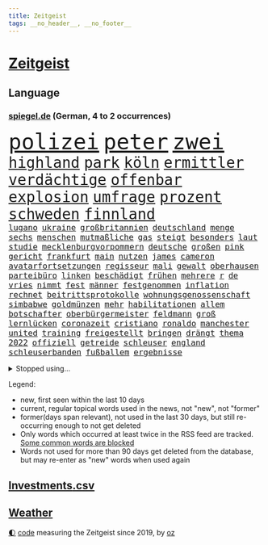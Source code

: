 ```yaml
---
title: Zeitgeist
tags: __no_header__, __no_footer__
---
```


# [Zeitgeist](https://oliz.io/zeitgeist/)

## Language

<h3><a href="https://www.spiegel.de" target="_blank">spiegel.de</a> (German, 4 to 2 occurrences)</h3>
<p style="font-family:monospace">
<span style="font-size:32pt"><a href="news_links.html#polizei" class="current">polizei</a></span>
<span style="font-size:32pt"><a href="news_links.html#peter" class="current">peter</a></span>
<span style="font-size:32pt"><a href="news_links.html#zwei" class="current">zwei</a></span>
<br>
<span style="font-size:22pt"><a href="news_links.html#highland" class="new">highland</a></span>
<span style="font-size:22pt"><a href="news_links.html#park" class="current">park</a></span>
<span style="font-size:22pt"><a href="news_links.html#köln" class="current">köln</a></span>
<span style="font-size:22pt"><a href="news_links.html#ermittler" class="current">ermittler</a></span>
<span style="font-size:22pt"><a href="news_links.html#verdächtige" class="current">verdächtige</a></span>
<span style="font-size:22pt"><a href="news_links.html#offenbar" class="current">offenbar</a></span>
<span style="font-size:22pt"><a href="news_links.html#explosion" class="current">explosion</a></span>
<span style="font-size:22pt"><a href="news_links.html#umfrage" class="current">umfrage</a></span>
<span style="font-size:22pt"><a href="news_links.html#prozent" class="current">prozent</a></span>
<span style="font-size:22pt"><a href="news_links.html#schweden" class="current">schweden</a></span>
<span style="font-size:22pt"><a href="news_links.html#finnland" class="current">finnland</a></span>
<br>
<span style="font-size:12pt"><a href="news_links.html#lugano" class="new">lugano</a></span>
<span style="font-size:12pt"><a href="news_links.html#ukraine" class="current">ukraine</a></span>
<span style="font-size:12pt"><a href="news_links.html#großbritannien" class="current">großbritannien</a></span>
<span style="font-size:12pt"><a href="news_links.html#deutschland" class="current">deutschland</a></span>
<span style="font-size:12pt"><a href="news_links.html#menge" class="current">menge</a></span>
<span style="font-size:12pt"><a href="news_links.html#sechs" class="current">sechs</a></span>
<span style="font-size:12pt"><a href="news_links.html#menschen" class="current">menschen</a></span>
<span style="font-size:12pt"><a href="news_links.html#mutmaßliche" class="current">mutmaßliche</a></span>
<span style="font-size:12pt"><a href="news_links.html#gas" class="current">gas</a></span>
<span style="font-size:12pt"><a href="news_links.html#steigt" class="current">steigt</a></span>
<span style="font-size:12pt"><a href="news_links.html#besonders" class="current">besonders</a></span>
<span style="font-size:12pt"><a href="news_links.html#laut" class="current">laut</a></span>
<span style="font-size:12pt"><a href="news_links.html#studie" class="current">studie</a></span>
<span style="font-size:12pt"><a href="news_links.html#mecklenburgvorpommern" class="current">mecklenburgvorpommern</a></span>
<span style="font-size:12pt"><a href="news_links.html#deutsche" class="current">deutsche</a></span>
<span style="font-size:12pt"><a href="news_links.html#großen" class="current">großen</a></span>
<span style="font-size:12pt"><a href="news_links.html#pink" class="current">pink</a></span>
<span style="font-size:12pt"><a href="news_links.html#gericht" class="current">gericht</a></span>
<span style="font-size:12pt"><a href="news_links.html#frankfurt" class="current">frankfurt</a></span>
<span style="font-size:12pt"><a href="news_links.html#main" class="current">main</a></span>
<span style="font-size:12pt"><a href="news_links.html#nutzen" class="current">nutzen</a></span>
<span style="font-size:12pt"><a href="news_links.html#james" class="current">james</a></span>
<span style="font-size:12pt"><a href="news_links.html#cameron" class="current">cameron</a></span>
<span style="font-size:12pt"><a href="news_links.html#avatarfortsetzungen" class="new">avatarfortsetzungen</a></span>
<span style="font-size:12pt"><a href="news_links.html#regisseur" class="current">regisseur</a></span>
<span style="font-size:12pt"><a href="news_links.html#mali" class="current">mali</a></span>
<span style="font-size:12pt"><a href="news_links.html#gewalt" class="current">gewalt</a></span>
<span style="font-size:12pt"><a href="news_links.html#oberhausen" class="new">oberhausen</a></span>
<span style="font-size:12pt"><a href="news_links.html#parteibüro" class="new">parteibüro</a></span>
<span style="font-size:12pt"><a href="news_links.html#linken" class="current">linken</a></span>
<span style="font-size:12pt"><a href="news_links.html#beschädigt" class="current">beschädigt</a></span>
<span style="font-size:12pt"><a href="news_links.html#frühen" class="current">frühen</a></span>
<span style="font-size:12pt"><a href="news_links.html#mehrere" class="current">mehrere</a></span>
<span style="font-size:12pt"><a href="news_links.html#r" class="current">r</a></span>
<span style="font-size:12pt"><a href="news_links.html#de" class="current">de</a></span>
<span style="font-size:12pt"><a href="news_links.html#vries" class="current">vries</a></span>
<span style="font-size:12pt"><a href="news_links.html#nimmt" class="current">nimmt</a></span>
<span style="font-size:12pt"><a href="news_links.html#fest" class="current">fest</a></span>
<span style="font-size:12pt"><a href="news_links.html#männer" class="current">männer</a></span>
<span style="font-size:12pt"><a href="news_links.html#festgenommen" class="current">festgenommen</a></span>
<span style="font-size:12pt"><a href="news_links.html#inflation" class="current">inflation</a></span>
<span style="font-size:12pt"><a href="news_links.html#rechnet" class="current">rechnet</a></span>
<span style="font-size:12pt"><a href="news_links.html#beitrittsprotokolle" class="new">beitrittsprotokolle</a></span>
<span style="font-size:12pt"><a href="news_links.html#wohnungsgenossenschaft" class="new">wohnungsgenossenschaft</a></span>
<span style="font-size:12pt"><a href="news_links.html#simbabwe" class="new">simbabwe</a></span>
<span style="font-size:12pt"><a href="news_links.html#goldmünzen" class="new">goldmünzen</a></span>
<span style="font-size:12pt"><a href="news_links.html#mehr" class="current">mehr</a></span>
<span style="font-size:12pt"><a href="news_links.html#habilitationen" class="new">habilitationen</a></span>
<span style="font-size:12pt"><a href="news_links.html#allem" class="current">allem</a></span>
<span style="font-size:12pt"><a href="news_links.html#botschafter" class="current">botschafter</a></span>
<span style="font-size:12pt"><a href="news_links.html#oberbürgermeister" class="current">oberbürgermeister</a></span>
<span style="font-size:12pt"><a href="news_links.html#feldmann" class="current">feldmann</a></span>
<span style="font-size:12pt"><a href="news_links.html#groß" class="current">groß</a></span>
<span style="font-size:12pt"><a href="news_links.html#lernlücken" class="current">lernlücken</a></span>
<span style="font-size:12pt"><a href="news_links.html#coronazeit" class="current">coronazeit</a></span>
<span style="font-size:12pt"><a href="news_links.html#cristiano" class="current">cristiano</a></span>
<span style="font-size:12pt"><a href="news_links.html#ronaldo" class="current">ronaldo</a></span>
<span style="font-size:12pt"><a href="news_links.html#manchester" class="current">manchester</a></span>
<span style="font-size:12pt"><a href="news_links.html#united" class="current">united</a></span>
<span style="font-size:12pt"><a href="news_links.html#training" class="current">training</a></span>
<span style="font-size:12pt"><a href="news_links.html#freigestellt" class="current">freigestellt</a></span>
<span style="font-size:12pt"><a href="news_links.html#bringen" class="current">bringen</a></span>
<span style="font-size:12pt"><a href="news_links.html#drängt" class="current">drängt</a></span>
<span style="font-size:12pt"><a href="news_links.html#thema" class="current">thema</a></span>
<span style="font-size:12pt"><a href="news_links.html#2022" class="current">2022</a></span>
<span style="font-size:12pt"><a href="news_links.html#offiziell" class="current">offiziell</a></span>
<span style="font-size:12pt"><a href="news_links.html#getreide" class="current">getreide</a></span>
<span style="font-size:12pt"><a href="news_links.html#schleuser" class="new">schleuser</a></span>
<span style="font-size:12pt"><a href="news_links.html#england" class="current">england</a></span>
<span style="font-size:12pt"><a href="news_links.html#schleuserbanden" class="new">schleuserbanden</a></span>
<span style="font-size:12pt"><a href="news_links.html#fußballem" class="current">fußballem</a></span>
<span style="font-size:12pt"><a href="news_links.html#ergebnisse" class="current">ergebnisse</a></span>
</p>
<details>
<summary>Stopped using...</summary>
<p class="former" style="font-size:12pt">
leverkusen(621) wahlkampf(621) williams(621) meinung(620) missachtet(620) mutter(620) bitte(619) geboren(619) gelernt(619) gezogen(619) kassiert(619) manöver(619) stich(619) wissenschaftler(619) 44(618) angeordnet(618) antreten(618) cdupolitiker(618) erinnerungen(618) fotograf(618) leeren(618) toni(618) tötete(618) videobotschaft(618) you(618) hebt(617) kandidaten(617) krankenhäuser(617) löhne(617) münchner(617) psg(617) rechten(617) schießt(617) eng(616) gelegenheit(616) kriminellen(616) schatten(616) verschieben(616) wand(616) zoo(616) aufgerufen(615) aussicht(615) beklagen(615) botschaften(615) eingeschränkt(615) fotos(615) jüdische(615) kompliziert(615) partys(615) persönlichen(615) stürmer(615) tobt(615) vfl(615) wolfsburg(615) öfter(615) drama(614) ehefrau(614) erfolgreiche(614) geschichten(614) geworfen(614) super(614) unrecht(614) verdienen(614) wirkte(614) englischen(613) fließt(613) gefährden(613) isolation(613) orbán(613) polens(613) saß(613) torjäger(613) vergeblich(613) achtelfinale(612) angemessen(612) aufgehoben(612) auswahl(612) depressionen(612) pocht(612) sicherheitsbehörden(612) usaußenminister(612) 29(611) amerika(611) entwarnung(611) jugend(611) köchin(611) lugert(611) marcel(611) präsidentschaftswahl(611) trainiert(611) verena(611) woran(611) angeblichen(610) australische(610) bundespolizei(610) folgte(610) internen(610) krankenhäusern(610) lügen(610) menschenleben(610) negativ(610) sechsten(610) viktor(610) abgehört(609) aufklären(609) debüt(609) endspiel(609) karriereberaterin(609) leiten(609) löste(609) potsdam(609) razzien(609) stets(609) streng(609) versprochen(609) 130(608) bmw(608) bundesweite(608) einzug(608) klinik(608) kranke(608) wieler(608) zweier(608) zwischenzeitlich(608) ausgeliefert(607) gebrochen(607) kaputt(607) kochinstitut(607) reporter(607) schottland(607) seltenen(607) verheerenden(607) übt(607) 94(606) auskunft(605) venezuela(605) beschwerden(604) inzidenz(604) juristisch(604) lieferten(604) neuauflage(604) produzieren(604) taiwan(604) transporter(604) gestritten(603) großbritanniens(603) härter(603) verteilung(603) berühmte(602) impfkampagne(602) kulissen(602) studien(602) verstößt(601) e(600) 61(599) drittel(599) staffel(599) voraussetzungen(599) zigaretten(599) ergibt(598) kate(597) womit(597) attentäter(596) entwickeln(596) tennisprofi(596) detail(595) gang(595) jürgen(595) spannungen(595) auflagen(594) dfbpokal(594) fliegt(594) geprägt(594) hinten(594) sendung(594) vorne(594) 28(593) ausrüstung(593) zukünftig(593) schießen(592) verzweifelten(592) rkichef(591) erderwärmung(590) hessischen(590) informiert(590) landet(590) abgewiesen(589) angehörige(589) profis(589) rettete(589) treiben(589) architekt(588) automatisch(588) bier(588) freiwillig(586) beweise(585) moderatorin(584) akten(583) kassieren(583) nirgendwo(582) thüringer(582) katharina(581) coronaauflagen(580) sarah(580) startete(580) sportler(578) angewiesen(577) trauern(577) enthüllungen(576) teilnehmern(576) 2010(575) benötigen(575) jurist(575) rückblick(575) ursprünglich(575) lockerungen(574) termine(570) atomabkommen(569) coronaimpfungen(569) sogenannten(568) empfangen(567) kontert(567) youtuber(567) nächstes(566) inhaftierten(565) daheim(559) drohne(558) inseln(557) ungewöhnlichen(557) reihen(556) verursachte(555) größe(553) csupolitiker(552) darmstadt(548) aktionen(547) bösen(547) aufheben(538) naomi(535) londons(527) berichtete(522) nachrichtenagentur(511) währung(507) trinken(491) fahrbahn(483) trümmern(480) demnächst(475) unzureichend(472) direkten(470) 4000(467) inzidenzen(451) untermauert(450) 15jähriger(439) reisenden(437) enthalten(429) verlag(427) fußballstar(416) willkommen(416) banken(414) notwendigen(409) trost(407) holz(402) raumfahrt(401) unfälle(401) beispiellose(399) genesen(396) 25jährige(395) nationaltrainer(390) schwerste(390) erholen(388) johansson(384) impfskeptiker(379) gefilmt(377) jahresende(377) gesichtet(374) osaka(373) fotografen(365) sammelt(362) volk(356) dänen(355) befassen(353) rängen(353) bundesanwaltschaft(347) verwandten(343) britisches(342) bundesverkehrsminister(341) australischen(340) absolviert(339) vierter(338) festgehalten(333) fühlte(332) vorfreude(332) gewartet(331) hanau(330) ralf(330) ausgefallen(326) global(321) forschungsteam(320) 31jährige(319) hochwasser(319) verzögerung(314) gesund(313) gigantischen(309) siebzigerjahren(309) verkehrt(309) akzeptiert(308) sirenen(306) berühmteste(305) 700(304) schuhe(304) strafmaß(304) unterdrückung(304) gerissen(303) gedränge(299) röttgen(296) vollen(296) zügen(296) gladbach(295) heiße(294) europäisches(293) lina(292) zurückziehen(291) betreffen(290) regierte(289) 2025(285) kohleausstieg(284) lutz(283) 73(282) instanz(280) gesundheitsämter(279) universität(279) gemeinschaft(278) grenzzaun(278) gewandt(277) 22jährige(275) umbruch(275) 70000(274) optimismus(274) teamkollege(273) diplomatischen(272) gefälschten(271) integration(269) mehrwertsteuer(269) pazifik(269) angeschlossen(268) dokumentiert(268) fünftel(268) gestimmt(267) direktor(266) freiem(266) menschliche(266) oppositionspolitiker(266) basis(264) saarbrücken(263) entstanden(262) grippe(262) spiegelkorrespondent(261) elfjährige(260) jeffrey(259) morgan(259) kleinsten(256) denkbar(255) floyd(254) lava(254) belfast(252) 1975(251) verirrt(251) eingeführt(249) mützenich(248) regierungschefin(248) höhle(246) siebten(246) beider(243) zentralen(242) verwerfungen(241) empfehlen(240) neonazi(240) billigt(238) wilde(238) bizarren(236) geklaut(236) massen(236) scherz(234) kürze(233) rangnick(231) rosa(231) rotterdam(230) spdfraktionschef(229) überrollt(228) schick(225) zeitplan(225) finanzspritze(224) penny(224) police(224) härte(223) fahndet(222) soziales(221) versteigern(221) isrückkehrerin(220) verhandler(220) filmt(216) weiterspielen(216) wach(215) zeichner(215) bundeskriminalamt(214) houston(214) porträtiert(214) superreiche(213) netflixserie(211) referendum(208) zehnjähriger(208) flugzeugabsturz(205) unterhaltung(205) globaler(204) decken(203) unosicherheitsrat(203) vorsitzender(203) windenergie(203) 300000(199) versteht(199) arbeitswelt(198) missverstanden(198) zertifikate(198) zustande(198) quadrat(196) taucht(196) pessimistisch(194) siebter(194) stillen(194) ärztin(193) außenministerium(192) organisatoren(192) nagel(191) sank(190) arbeitsminister(188) erwägen(188) kurdische(188) management(188) atomdeal(187) modernisieren(187) meldung(185) beten(183) borrell(181) josep(181) neunzigerjahren(181) witzig(181) ausführlich(180) einzig(178) landwirtschaftsminister(178) unterirdischen(178) vollzogen(177) rechner(175) unglücklich(175) verschleppung(175) übergewicht(175) brown(174) cnn(174) nachweisen(174) ewig(173) preissteigerungen(173) showdown(173) erzwingen(172) geschildert(172) kurswechsel(171) erleidet(170) gerammt(170) heikel(170) juan(170) miliz(170) sanitäter(170) sticht(170) drohte(169) gefechte(169) downing(168) emotionale(168) paartherapeutin(168) abwehrspieler(167) getreten(167) luftangriffen(167) kriegsgebiet(166) gleisen(165) rechtsstaat(165) stabilität(165) südpazifik(165) nannten(164) langjährigen(163) normalen(163) stuhl(163) erinnerte(162) erledigen(162) kehrtwende(162) klärt(162) wahlgang(161) dreyer(160) parat(160) pelé(160) zweites(160) alleingelassen(159) amy(159) auswärtigen(159) spektakel(158) krim(156) psychologin(156) windsor(156) königlichen(155) vorm(155) afghaninnen(154) benachteiligt(154) carola(154) christen(154) einstellung(154) gefühlen(153) podcasts(153) flüchtigen(152) mühsam(151) vatikans(151) elite(150) inszenierung(150) grafik(149) staatsfernsehen(149) spielern(148) spuckt(146) baute(145) königshaus(145) aggressive(144) dominant(144) nutzten(144) putinkritiker(144) anstrengungen(142) gefangen(142) dallas(141) lei(141) mavericks(141) sofortmaßnahmen(141) abgezockt(140) schnelltest(140) bundesarbeitsminister(139) einstufung(139) glanz(139) trainierte(139) afrikanischen(137) angebracht(137) erschöpfung(137) emotionalen(136) aufgedeckt(135) 1972(134) 93(134) fiasko(134) iraner(134) klagte(134) positiven(134) vierjährigen(134) defizite(133) journalismus(133) testpflicht(133) waffenlieferung(133) anrede(132) eigner(131) gespürt(130) pass(130) texanische(130) partygateaffäre(129) premierministerin(129) swiatek(129) verzehr(129) zugutekommen(129) architektin(128) verderben(128) vereinigte(128) einheiten(127) einmalige(127) massenmord(127) präsidium(127) gewölbe(126) juwelendiebstahl(126) verbleib(126) fehlverhalten(125) gaslobbyist(125) solo(125) anziehen(124) machtstrukturen(124) scotland(124) verpflichtende(124) yard(124) begründete(123) fügt(123) kaja(123) schlagersänger(123) auszuweiten(122) great(122) missbrauchte(122) nazivergleich(122) siegeszug(122) philosoph(121) regierungssitz(121) betrogen(120) gönner(120) modernisierung(120) währungsfonds(120) knappe(119) we(118) artgenossen(117) schuldzuweisungen(117) übersteht(117) glatzel(116) neuseeländische(116) pornos(116) anhalten(115) coronalockerungen(115) untersuchungsbericht(115) akt(114) herbei(114) russinnen(113) sarkastisch(113) don(112) hindern(112) mülleimer(111) gründlich(110) erhob(108) zagreb(108) kammer(107) schumer(107) angel(106) heidi(105) klum(105) prescht(104) theis(104) kluge(103) maus(103) reallöhne(103) windhorst(102) flugkörper(101) sanktionspaket(101) agent(100) befanden(100) models(100) 1600(99) königreichs(99) schwacher(99) ausbremsen(98) erdöl(98) esch(98) litt(98) mutige(98) stopfen(98) tinder(98) vorletzten(98) anteile(97) außenpolitische(97) geforderten(97) russlandsanktionen(97) anpassung(96) beschuldigten(96) sondervermögen(96) östlichen(96) bobic(95) fredi(95) westafrikanischen(95) couch(94) aufgehen(93) bibi(93) rückläufig(93) ukrainern(92) zähen(92) auftrat(91) donnerstagmorgen(91) federer(91) neuseeländischen(91) offenbarung(91) putinregime(91) verzweifelte(91) anzutreten(90) bundeswehrsondervermögen(90) nra(90) reinfall(90) studio(90) vietnamese(90) örtlichen(90) 35jähriger(89) geschäftsmänner(89) molotowcocktails(89) schulklasse(89) spdausschluss(89) tagelangem(89) chefdiplomat(88) monarchie(88) achtzigern(87) delikatessen(87) dog(87) lebensmittelversorgung(87) abbott(86) ausländer(86) ferne(86) robust(86) strobl(86) waffenlobby(86) euaußenbeauftragte(85) gestehen(85) graf(85) hüther(85) netrebko(85) telefonisch(85) urteilt(85) vorankommen(85) finnische(84) nationalistische(84) vertraut(84) komplexen(83) netzsperren(83) schlucken(83) wappnen(83) amazonas(82) charlie(82) desaströs(82) flächendeckend(82) iranische(82) lockeren(82) spendenaktion(82) terminals(82) vermittler(82) watts(82) austricksen(81) einrichtung(81) fotoprojekt(81) goldene(81) irpin(81) nächte(81) regisseurs(81) tweets(81) unterlegene(81) zugegeben(81) abhang(80) andauern(80) ansteigen(80) bann(80) coronalockdowns(80) fratzscher(80) karim(80) rock(80) schlaflose(80) starkes(80) aktionär(79) geschieht(79) mitgliedschaft(79) wohngebiete(79) zank(79) çavuşoğlu(79) entbindungsstation(78) herthatrainer(78) wände(78) geschlossenen(77) königsklasse(77) entschlüsselt(76) angriffskrieges(75) ebnet(75) einsame(75) eugeldern(75) kadaver(75) lok(75) oksana(75) sowjetpanzer(75) eschede(74) rar(74) spürt(74) tanzt(74) terroristischen(74) veränderung(74) ablenkungsmanöver(73) einmaligen(73) grundgesetzänderung(73) rauch(73) räder(73) angriffspläne(72) drachenlord(72) fernsehsender(72) hasskriminalität(72) offenem(72) ähnlichkeit(72) bezeichnen(71) durchsuchten(71) emtitel(71) ernsthaften(71) geldes(71) aussagt(70) boliden(70) generaldebatte(70) mist(70) nähten(70) umgangen(70) vorsätzlichen(70) architecture(69) downsyndrom(69) gutverdiener(69) hungersnot(69) logik(69) mythen(69) separatistenführer(69) ukrainisch(69) unionsfraktionschef(69) verbarrikadiert(69) assad(68) cheng(68) emtriumph(68) erfordert(68) fördermengen(68) true(68) zurückerobert(68) drummer(67) einspruch(67) faulheit(67) kripo(67) trophäen(67) verweis(67) langes(66) neugeborene(66) zukommen(66) überträgt(66) erläutert(65) schlagabtausch(65) versenken(65) versprochene(65) brüsseler(64) drohe(64) formel1rennen(64) kaution(64) mitgefühl(64) notfall(64) psychologischer(64) riecht(64) interkontinentalrakete(63) prominenteste(63) überschreitet(63) ausgespielt(62) facebooks(62) humor(62) langfristigen(62) parteivorstand(62) pipelines(62) stadtstaat(62) suchaktion(62) trophäe(62) zurückeroberten(62) 38jährige(61) carolina(61) fahrgeschäfts(60) landesvorsitzende(60) lauschen(60) saarlouis(60) sascha(60) shanghais(60) tu(60) besichtigen(59) chancengleichheit(59) kinderpornografie(59) locken(59) toxische(59) verbrachten(59) weichen(59) übernachten(59) ag(58) benzema(58) ermittelte(58) innenpolitisch(58) national(58) serena(58) anruft(57) bühnen(57) partystimmung(57) verständigung(57) buttons(56) feste(56) gewaltverbrechen(56) qualifikation(56) streitereien(56) verspielte(56) zusammenstößen(56) anklagen(55) besuchte(55) cabello(55) jack(55) queeren(55) unterbrechung(55) yeboah(55) geöffnet(54) polonium(54) radioaktivem(54) wahrscheinlichkeit(54) wechselgerüchte(54) butscha(53) einbrechen(53) festen(53) generell(53) gerd(53) lehrern(53) reguläre(53) tunesische(53) urlaubszeit(53) wildnis(53) bayreuth(52) großmutter(52) schützenpanzer(52) verwechslung(52) weiblich(52) dringenden(51) klopp(51) kommerzieller(51) litauischer(51) night(51) rechenschaft(51) schauspiel(51) führungsfiguren(50) geschnappt(50) mehrjährigen(50) terrors(50) usdollar(50) abgetrieben(49) einlass(49) kriegsschiff(49) gescheiterte(48) himalaya(48) kerzen(48) me(48) nepal(48) ostküste(48) titelkurs(48) ukrainepolitik(48) 43jähriger(47) flächendeckenden(47) moskwa(47) fernbleiben(46) griechischer(46) katalanische(46) lokführer(46) mrs(46) patrik(46) puigdemont(46) rhabarber(46) unmissverständlich(46) beirren(45) cannes(45) geschützte(45) gleichermaßen(45) note(45) techniken(45) vereinbar(45) gastauftritt(44) kreditkarten(44) missionen(44) eint(43) techmilliardär(43) afghanischer(42) anfragen(42) beseitigen(42) explodierenden(42) georgiewa(42) iwfchefin(42) kristalina(42) pornoseite(42) schwedischen(42) öltanker(42) übungen(42) gelockt(41) klopps(41) run(41) sicherheitskräften(41) spitzenkoch(41) vogel(41) beschädigte(40) bulls(40) dieselskandal(40) entsprechendes(40) erstattet(40) gefährdete(40) pforzheim(40) qualen(40) ticken(40) dumm(39) großereignis(39) haar(39) konzepten(39) millionär(39) panikattacke(39) 60000(38) abnutzungskrieg(38) besatzungen(38) cessna(38) haas(38) pornografische(38) reichsbürger(38) auftraggeber(37) diversität(37) gaminggiganten(37) internierungslager(37) urin(37) wirtschaftsgrößen(37) angesehen(36) asowstahlwerk(36) gazprombank(36) interviews(36) lobbyisten(36) algen(35) bert(35) errichten(35) gemeldeten(35) heimrennen(35) hektik(35) romy(35) sexvideo(35) ausgehen(34) enthüllung(34) ernannter(34) exempel(34) kleinwagen(34) massengräber(34) rechtsbeugung(34) rubelstreit(34) ablesen(33) bewohnerin(33) brocken(33) nördlichen(33) abgeordneter(32) hervorgehoben(32) unterliegt(32) würdigt(32) ac(31) haustür(31) löffeln(31) meeressäuger(31) offengelegt(31) prinzessin(31) thiago(31) anhören(30) billigticket(30) eishockeywm(30) sachverständigenausschuss(30) billigfahrschein(29) eingeschätzt(29) hieven(29) irreführender(29) kasia(29) kühl(29) managerin(29) parlamentarische(29) zwist(29) affenpockenvirus(28) ancelotti(28) bezweckt(28) carlo(28) engländer(28) hasskommentare(28) lilly(28) mangelnder(28) sexualität(28) a350(27) ansichten(27) etats(27) jahrhunderts(27) kreisliga(27) lektion(27) satire(27) streamer(27) currys(26) krass(26) nordseeinsel(26) polizistenaffäre(26) bundesverwaltungsgericht(25) enttäuschte(25) europameister(25) ikonische(25) panzerringtausch(25) rohrkrepierer(25) werkzeug(25) annehmen(24) entwickelte(24) fluggeräte(24) heizt(24) konstruktiv(24) lilibet(24) skandalöse(24) urenkelin(24) 27000(23) d'italia(23) giro(23) militärparade(23) aussuchen(22) ehrenpreis(22) entwaldung(22) erforschung(22) herrscher(22) hob(22) mehreinnahmen(22) nötigung(22) plagiatsvorwürfe(22) platzsturm(22) regionalzug(22) zeitfahren(22) zeug(22) adi(21) bundespolitik(21) elisabeth(21) ewan(21) hütter(21) kabinettsmitglied(21) kapert(21) kaymer(21) skepsis(21) verzweiflung(21) vielfaches(21) entkam(20) inderin(20) kundschaft(20) menschenrechtsaktivisten(20) mitmacht(20) mona(20) nordosten(20) populäre(20) sexualisierter(20) simplen(20) co₂emissionen(19) erlass(19) heimspiel(19) kinderfahrräder(19) schweben(19) geplantes(18) nordirlands(18) sutter(18) trotzt(18) ätna(18) ökologischer(17) bedarf(16) daniels(16) influenzafälle(16) kryptoqueen(16) mental(16) nft(16) auszahlung(15) gefahndet(15) heimische(15) leidenschaft(15) pakt(15) umweltorganisation(15) ackerbau(14) aufstehen(14) beliebtestes(14) hindley(14) jai(14) leverkusens(14) trümmer(14) tschechen(14) umsetzen(14) versöhnliche(14) ölraffinerie(14) ablehnt(13) amateuraufnahmen(13) bedrohte(13) geachtet(13) gündoğan(13) i̇lkay(13) leblose(13) schrott(13) tulsa(13) 1965(12) aufgebaut(12) conference(12) edle(12) einsparen(12) katakomben(12) nachzudenken(12) parteivorsitz(12) zerstrittener(12) zuschalten(12) überraschungssieg(12) anzumerken(11) basta(11) herrschende(11) klimazielen(11) medizinisches(11) selbstversuch(11) trainerposten(11)
</p>
</details>
<p>Legend:
<ul>
<li><span class="new">new</span>, first seen within the last 10 days</li>
<li><span class="current">current</span>, regular topical words used in the news, not "new", not "former"</li>
<li><span class="former">former(days span relevant)</span>, not used in the last 30 days, but still re-occurring enough to not get deleted</li>
<li>Only words which occurred at least twice in the RSS feed are tracked. <a href="language/filters.py">Some common words are blocked</a></li>
<li>Words not used for more than 90 days get deleted from the database, but may re-enter as "new" words when used again</li>
</ul>
</p>

## [Investments](investments.html)[.csv](investments.csv)

## [Weather](weather.html)

<footer>
<a href="javascript:toggleTheme()" class="nav">🌓</a>
<a href="https://github.com/ooz/zeitgeist">code</a> measuring the Zeitgeist since 2019, by <a href="https://oliz.io">oz</a>
</footer>
